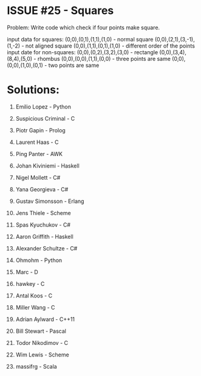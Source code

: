 ISSUE #25 - Squares
===

Problem:
Write code which check if four points make square.

input data for squares:
(0,0),(0,1),(1,1),(1,0)   - normal square
(0,0),(2,1),(3,-1),(1,-2) - not aligned square
(0,0),(1,1),(0,1),(1,0)   - different order of the points
input date for non-squares:
(0,0),(0,2),(3,2),(3,0) - rectangle
(0,0),(3,4),(8,4),(5,0) - rhombus
(0,0),(0,0),(1,1),(0,0) - three points are same
(0,0),(0,0),(1,0),(0,1) - two points are same

Solutions:
===

1. Emilio Lopez  - Python

2. Suspicious Criminal - C

3. Piotr Gapin - Prolog

4. Laurent Haas - C

5. Ping Panter - AWK

6. Johan Kiviniemi - Haskell

7. Nigel Mollett - C#

8. Yana Georgieva - C#

9. Gustav Simonsson - Erlang

10. Jens Thiele - Scheme

11. Spas Kyuchukov - C#

12. Aaron Griffith - Haskell

13. Alexander Schultze - C#

14. Ohmohm - Python

15. Marc - D

16. hawkey - C

17. Antal Koos - C

18. Miller Wang - C

19. Adrian Aylward - C++11

20. Bill Stewart - Pascal

21. Todor Nikodimov - C

22. Wim Lewis - Scheme

23. massifrg - Scala

